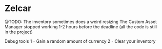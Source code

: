 # Zelcar

@TODO:
The inventory sometimes does a weird resizing
The Custom Asset Manager stopped working 1-2 hours before the deadline (all the code is still in the project)

Debug tools
1 - Gain a random amount of currency
2 - Clear your inventory
